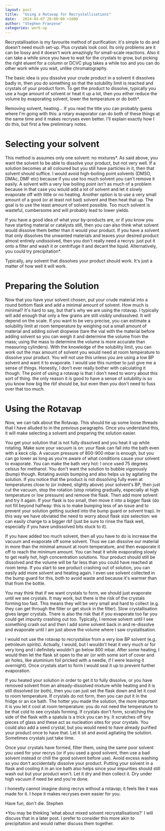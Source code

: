 ```yaml
---
layout: post
title:  "Using a Rotavap for Recrystallisations"
date:   2024-04-07 20:00:00 +1000
author: "Stephen Franzese"
categories: work-up
---
```

Recrystallisation is my favourite method of purification: it's simple to do and doesn't need much set-up. Plus crystals look cool. Its only problems are it can be lossy and it doesn't work amazingly for small-scale reactions. Also it can take a while since you have to wait for the crystals to grow, but picking the right eluent for a column or DCVC plug takes a while too and you can do other work while you wait, unlike chromatography.

The basic idea is you dissolve your crude product in a solvent it dissolves badly in, then you do something so that the solubility limit is reached and crystals of your product form. To get the product to dissolve, typically you use a huge amount of solvent or heat it up a lot, then you either reduce the volume by evaporating solvent, lower the temperature or do both*.

Removing solvent, heating... If you read the title you can probably guess where I'm going with this: a rotary evaporator can do both of these things at the same time and it makes recryses even better. I'll explain exactly how I do this, but first a few preliminary notes.

<h1>Selecting your solvent</h1>
This method is assumes only one solvent: no mixtures*. As said above, you want the solvent to be able to dissolve your product, but not very well. If a solution becomes at all coloured but you still have particles in it, then that solvent should suffice. I would avoid high-boiling point solvents (DMSO, DMAc, DMF etc) because if you use too much solvent you can't remove it easily. A solvent with a very low boiling point isn't as much of a problem because in that case you would add a lot of solvent and let it slowly evaporate off with little or no heating. Another option is to use a very small amount of a good (or at least not bad) solvent and then heat that up. The goal is to use the least amount of solvent possible. Too much solvent is wasteful, cumbersome and will probably lead to lower yields.

If you have a good idea of what your by-products are, or if you know you have starting material or catalysts still, then you can also think what solvent would dissolve them better than it would your product. If you have a solvent that only dissolves the unwanted materials and leaves your desired product almost entirely undissolved, then you don't really need a recrys: just put it onto a filter and wash it or centrifuge it and decant the liquid. Alternatively, you could try precipitation*.

Typically, any solvent that dissolves your product should work. It's just a matter of how well it will work.

<h1>Preparing the Solution</h1>
Now that you have your solvent chosen, put your crude material into a round bottom flask and add a minimal amount of solvent. How much is minimal? It's hard to say, but that's why we are using the rotavap. I typically will add enough that only a few grains are still visibly undissolved. It will depend on the scale. If you want to be very precise, you can estimate a solubility limit at room temperature by weighing out a small amount of material and adding solvet dropwise (tare the vial with the material before adding solvent so you can weigh it and determine the volume from the mass; using the mass to determine the volume is more accurate than measuring cylinders). With the knowledge of the solubility limit, you can work out the max amount of solvent you would need at room temperature to dissolve your product. You will not use this unless you are using a low BP solvent and want it to evaporate. I would use this number to just give me a sense of things. Honestly, I don't ever really bother with calculating it though. The point of using a rotavap is that I don't need to worry about this sort of thing. the only reason it is good to have a sense of solubility is so you know how big the rbf should be, but even then you don't need to fuss over that too much.

<h1>Using the Rotavap</h1>
Now, we can talk about the Rotavap. This should tie up some loose threads that I have alluded to in the previous paragraphs. Once you understand this, it will make selecting a solvent and preparing the solution easier.

You get your solution that is not fully dissolved and you heat it up while rotating. Make sure your vacuum is on: your flask can fall into the bath even with a keck clip. A vacuum pressure of 800-900 mbar is enough, but you can go lower as long as you're aware of what conditions cause your solvent to evaporate. You can make the bath very hot: I once used 75 degrees celsius for methanol. You don't want the solution to bubble vigorously (bump) though. Rotating avoids bumping and also helps us by agitating the solution. If you notice that the product is not dissolving fully even at temperatures close to (or indeed, slightly above) your solvent's BP, then just cut the vacuum, stop the rotation (stop rotating gradually, especially at high temperature or low pressure) and remove the flask. Then add more solvent and try it again. If your flask is too small, then move it into a bigger flask (do not fill beyond halfway: this is to make bumping less of an issue and to prevent your solution getting sucked into the bump guard or solvent trap). In this way we have obviated the need to worry about flask size selection: we can easily change to a bigger rbf (just be sure to rinse the flask well, especially if you have undissolved bits stuck to it).

If you have added too much solvent, then all you have to do is increase the vacuum and evaporate off some solvent. Thus we can dissolve our material in more than the minimal amount at room temperature, and then evaporate it off to reach the minimum amount. You can heat it while evaporating slowly to get really hot, high concentration solutions. Your product should still be dissolved and the volume will be far less than you could have reached at room temp. If you start to see product crashing out of solution, you can easily add more solvent and heating again. I even use solvent collected in the bump guard for this, both to avoid waste and because it's warmer than that from the bottle.

You may think that if we want crystals to form, we should just evaporate until we see crystals. It may work, but there is the risk of the crystals forming too fast. This means they will be very small and hard to collect (e.g. they can get through the filter or get stuck in the filter). Slow crystallisation gives larger crystals. There is also the risk that if you evaporate too far you could get impurity crashing out too. Typically, I remove solvent until I see something crash out and then I add some solvent back in and re-dissolve and evaporate until I am just above the volume where I saw crystallisation.

I would not use the rotavap to recrystalise from a very low BP solvent (e.g. petroleum spirits). Actually, I would, but I wouldn't heat it very much or for very long and I definitely wouldn't go below 800 mbar. After some heating, I would then let the flask sit open to the air (or with some sort of cover and air holes, like aluminium foil pricked with a needle, if I were leaving it overnight). Once crystals start to form I would seal it up to prevent further evaporation.

If you heated your solution in order to get it to fully dissolve, or you have removed solvent from an already-dissolved mixture while heating and it is still dissolved (or both), then you can just set the flask down and let it cool to room temperature. If crystals do not form, then you can put it in the fridge or an ice bath. The hotter you made the solution, the more important it is you let it cool at room temperature: you do not need the temperature to be that cold to see crystals forming. If crystals don't form, scratching the side of the flask with a spatula is a trick you can try. It scratches off tiny pieces of glass and these act as nucleation sites for your crystals. You could also add a seed crystal, but you would need to have already purified your product once to have that. Let it sit and avoid agitating the solution. Sometimes crystals just take time.

Once your crystals have formed, filter them, using the same poor solvent you used for your recrys (or if you used a good solvent, then use a bad solvent instead or chill the good solvent before use). Avoid excess washing so you don't accidentally dissolve your product. Putting your solvent in a flask and cooling it in an ice bath also helps since your impurities should still wash out but your product won't. Let it dry and then collect it. Dry under high vacuum if need be and you're done.

I honestly cannot imagine doing recrys without a rotavap; it feels like it was made for it. I hope it makes recryses even easier for you.

Have fun, don't die.
Stephen

*You may be thinking 'what about mixed solvent recrystallisations?' I will discuss that in a later post. I prefer to consider this more akin to precipitation and would rather discuss them together.
